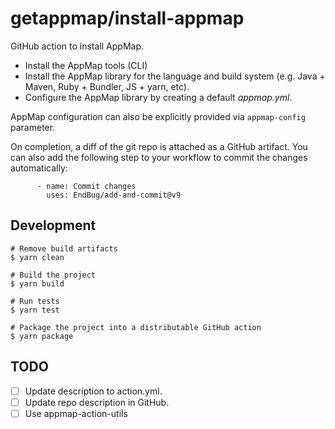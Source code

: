 # getappmap/install-appmap

GitHub action to install AppMap.

- Install the AppMap tools (CLI)
- Install the AppMap library for the language and build system (e.g. Java + Maven, Ruby + Bundler,
  JS + yarn, etc).
- Configure the AppMap library by creating a default _appmap.yml_.

AppMap configuration can also be explicitly provided via `appmap-config` parameter.

On completion, a diff of the git repo is attached as a GitHub artifact. You can also add the
following step to your workflow to commit the changes automatically:

```
      - name: Commit changes
        uses: EndBug/add-and-commit@v9
```

## Development

```
# Remove build artifacts
$ yarn clean

# Build the project
$ yarn build

# Run tests
$ yarn test

# Package the project into a distributable GitHub action
$ yarn package
```

## TODO

- [ ] Update description to action.yml.
- [ ] Update repo description in GitHub.
- [ ] Use appmap-action-utils
